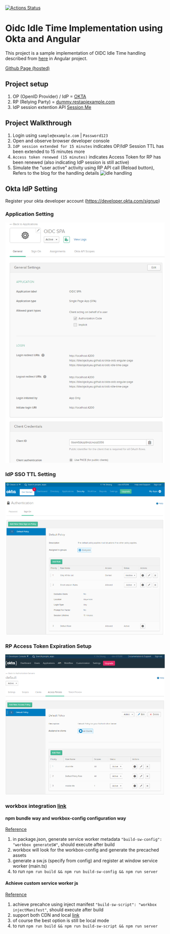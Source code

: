 [![Actions Status](https://github.com/blackjackyau/oidc-idle-time/workflows/Node%20CI/badge.svg)](https://github.com/blackjackyau/oidc-idle-time/actions)

# Oidc Idle Time Implementation using Okta and Angular
This project is a sample implementation of OIDC Idle Time handling described from [here](https://medium.com/@yau.yik.shiung/oidc-idle-timeout-design-5149da2be93e) in Angular project.

[Github Page (hosted)](https://blackjackyau.github.io/oidc-idle-time-page)

## Project setup
1. OP (OpenID Provider) / IdP = [OKTA](https://dev-875318.okta.com)
2. RP (Relying Party) = [dummy.restapiexample.com](http://dummy.restapiexample.com)
3. IdP session extention API [Session Me](https://developer.okta.com/docs/reference/api/sessions/#get-current-session)

## Project Walkthrough
1. Login using `sample@example.com` | `Password123`
2. Open and observe browser developer console
3. `IdP session extended for 15 minutes` indicates OP/IdP Session TTL has been extended to 15 minutes more
4. `Access token renewed (15 minutes)` indicates Access Token for RP has been renewed (also indicating IdP session is still active)
5. Simulate the "user active" activity using RP API call (Reload button), Refers to the blog for the handling details ![idle handling](https://miro.medium.com/max/657/1*9J5eaflVYv68gXCWnRIgjQ.png)

## Okta IdP Setting
Register your okta developer account (https://developer.okta.com/signup)

### Application Setting
![okta application setup](doc/okta-application-setup.png)

### IdP SSO TTL Setting
![IdP SSO setup](doc/idp-sso-ttl.png)

### RP Access Token Expiration Setup
![IdP SSO setup](doc/access-token-lifecycle.png)


### workbox integration [link](https://developers.google.com/web/tools/workbox/guides/get-started)
#### npm bundle way and workbox-config configuration way
[Reference](https://developers.google.com/web/tools/workbox/guides/codelabs/npm-script)
1. in package.json, generate service worker metadata `"build-sw-config": "workbox generateSW"`, should execute after build
2. workbox will look for the workbox-config and generate the precached assets
3. generate a sw.js (specify from config) and register at window service worker (main.ts)
4. to run `npm run build && npm run build-sw-config && npm run server`

#### Achieve custom service worker js
[Reference](https://codelabs.developers.google.com/codelabs/workbox-lab/#0)
1. achieve precahce using inject manifest `"build-sw-script": "workbox injectManifest"`, should execute after build
2. support both CDN and local [link](https://developers.google.com/web/tools/workbox/modules/workbox-sw#using_local_workbox_files_instead_of_cdn)
3. of course the best option is still be local mode
4. to run `npm run build && npm run build-sw-script && npm run server`